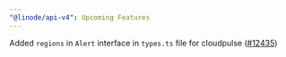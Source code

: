 ```yaml
---
"@linode/api-v4": Upcoming Features
---
```


Added `regions` in `Alert` interface in `types.ts` file for cloudpulse ([#12435](https://github.com/linode/manager/pull/12435))
